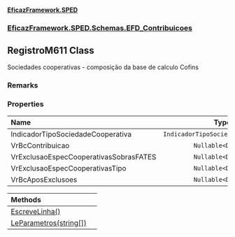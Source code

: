 #### [EficazFramework.SPED](EficazFrameworkSPED.md 'EficazFramework SPED')
### [EficazFramework.SPED.Schemas.EFD_Contribuicoes](EficazFramework.SPED.Schemas.EFD_Contribuicoes.md 'EficazFramework.SPED.Schemas.EFD_Contribuicoes')

## RegistroM611 Class

Sociedades cooperativas - composição da base de calculo Cofins

### Remarks
### Properties

| Name | Type | |
| :--- | :---: | :--- |
| IndicadorTipoSociedadeCooperativa | `IndicadorTipoSociedadeCooperativa` |  |
| VrBcContribuicao | `Nullable<Double>` |  |
| VrExclusaoEspecCooperativasSobrasFATES | `Nullable<Double>` |  |
| VrExclusaoEspecCooperativasTipo | `Nullable<Double>` |  |
| VrBcAposExclusoes | `Nullable<Double>` |  |

| Methods | |
| :--- | :--- |
| [EscreveLinha()](EficazFramework.SPED.Schemas.EFD_Contribuicoes/RegistroM611/EscreveLinha().md 'EficazFramework.SPED.Schemas.EFD_Contribuicoes.RegistroM611.EscreveLinha()') | |
| [LeParametros(string[])](EficazFramework.SPED.Schemas.EFD_Contribuicoes/RegistroM611/LeParametros(string[]).md 'EficazFramework.SPED.Schemas.EFD_Contribuicoes.RegistroM611.LeParametros(string[])') | |
